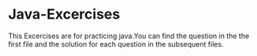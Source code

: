 # Java-Excercises
This Excercises are for practicing java.You can find the question in the the first file and the solution for each question in the subsequent files.
